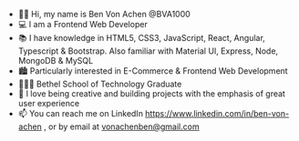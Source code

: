 - 👋🏻 Hi, my name is Ben Von Achen @BVA1000
- 💻 I am a Frontend Web Developer
- 📚 I have knowledge in HTML5, CSS3, JavaScript, React, Angular, Typescript & Bootstrap. Also familiar with Material UI, Express, Node, MongoDB & MySQL
- 🏙 Particularly interested in E-Commerce & Frontend Web Development
- 👨🏻‍🎓 Bethel School of Technology Graduate
- 🎨 I love being creative and building projects with the emphasis of great user experience
- 📫 You can reach me on LinkedIn https://www.linkedin.com/in/ben-von-achen , or by email at vonachenben@gmail.com

<!---
BVA1000/BVA1000 is a ✨ special ✨ repository because its `README.md` (this file) appears on your GitHub profile.
You can click the Preview link to take a look at your changes.
--->
